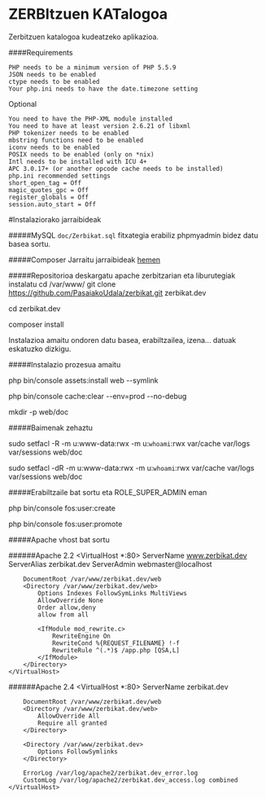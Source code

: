 ZERBItzuen KATalogoa
========================

Zerbitzuen katalogoa kudeatzeko aplikazioa.

####Requirements

    PHP needs to be a minimum version of PHP 5.5.9
    JSON needs to be enabled
    ctype needs to be enabled
    Your php.ini needs to have the date.timezone setting

   Optional 

    You need to have the PHP-XML module installed
    You need to have at least version 2.6.21 of libxml
    PHP tokenizer needs to be enabled
    mbstring functions need to be enabled
    iconv needs to be enabled
    POSIX needs to be enabled (only on *nix)
    Intl needs to be installed with ICU 4+
    APC 3.0.17+ (or another opcode cache needs to be installed)
    php.ini recommended settings
    short_open_tag = Off
    magic_quotes_gpc = Off
    register_globals = Off
    session.auto_start = Off


#Instalaziorako jarraibideak

#####MySQL
``doc/Zerbikat.sql`` fitxategia erabiliz phpmyadmin bidez datu basea sortu.

#####Composer
Jarraitu jarraibideak [hemen](https://getcomposer.org/download/)

#####Repositorioa deskargatu apache zerbitzarian eta liburutegiak instalatu
cd /var/www/
git clone https://github.com/PasaiakoUdala/zerbikat.git zerbikat.dev

cd zerbikat.dev

composer install

Instalazioa amaitu ondoren datu basea, erabiltzailea, izena... datuak eskatuzko dizkigu.

#####Instalazio prozesua amaitu

php bin/console assets:install web --symlink

php bin/console cache:clear --env=prod --no-debug

mkdir -p web/doc

#####Baimenak zehaztu

sudo setfacl -R -m u:www-data:rwx -m u:`whoami`:rwx var/cache var/logs var/sessions web/doc

sudo setfacl -dR -m u:www-data:rwx -m u:`whoami`:rwx var/cache var/logs var/sessions web/doc

#####Erabiltzaile bat sortu eta ROLE_SUPER_ADMIN eman

php bin/console fos:user:create

php bin/console fos:user:promote

#####Apache vhost bat sortu

######Apache 2.2
    <VirtualHost *:80>
        ServerName www.zerbikat.dev
        ServerAlias zerbikat.dev
        ServerAdmin webmaster@localhost

        DocumentRoot /var/www/zerbikat.dev/web
        <Directory /var/www/zerbikat.dev/web>
            Options Indexes FollowSymLinks MultiViews
            AllowOverride None
            Order allow,deny
            allow from all

            <IfModule mod_rewrite.c>
                RewriteEngine On
                RewriteCond %{REQUEST_FILENAME} !-f
                RewriteRule ^(.*)$ /app.php [QSA,L]
            </IfModule>
        </Directory>
    </VirtualHost>


######Apache 2.4
    <VirtualHost *:80>
        ServerName zerbikat.dev

        DocumentRoot /var/www/zerbikat.dev/web
        <Directory /var/www/zerbikat.dev/web>
            AllowOverride All
            Require all granted
        </Directory>

        <Directory /var/www/zerbikat.dev>
            Options FollowSymlinks
        </Directory>

        ErrorLog /var/log/apache2/zerbikat.dev_error.log
        CustomLog /var/log/apache2/zerbikat.dev_access.log combined
    </VirtualHost>

